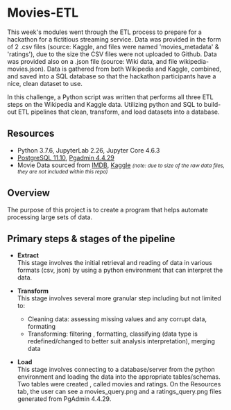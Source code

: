 # Movies-ETL
This week's modules went through the ETL process to prepare for a hackathon for a fictitious streaming service. Data was provided in the form of 2 .csv files (source: Kaggle, and files were named 'movies_metadata' & 'ratings'), due to the size the CSV files were not uploaded to Github.  Data was provided also on a .json file (source: Wiki data, and file wikipedia-movies.json). Data is gathered from both Wikipedia and Kaggle, combined, and saved into a SQL database so that the hackathon participants have a nice, clean dataset to use.

In this challenge, a Python script was written that performs all three ETL steps on the Wikipedia and Kaggle data.
Utilizing python and SQL to build-out ETL pipelines that clean, transform, and load datasets into a database. 

##  Resources 
- Python 3.7.6, JupyterLab 2.26, Jupyter Core 4.6.3
- [PostgreSQL 11.10](https://www.postgresql.org/), [Pgadmin 4.4.29](https://www.pgadmin.org/) 
- Movie Data sourced from [IMDB](https://developer.imdb.com/?ref=ft_ds), [Kaggle](https://www.kaggle.com/) <small><i>(note: due to size of the raw data files, they are not included within this repo) </i></small>

## Overview 
The purpose of this project is to create a program that helps automate processing large sets of data. 

## Primary steps & stages of the pipeline 

- <b>Extract</b><br>
This stage involves the initial retrieval and reading of data in various formats (csv, json) by using a python environment that can interpret the data. 

- <b>Transform</b><br>
This stage involves several more granular step including but not limited to: 
  - Cleaning data: assessing missing values and any corrupt data, formating   
  - Transforming: filtering , formatting, classifying (data type is redefined/changed to better suit analysis interpretation), merging data
 
- <b>Load</b><br>
This stage involves connecting to a database/server from the python environment and loading the data into the appropriate tables/schemas.  Two tables were created , called movies and ratings. On the Resources tab, the user can see a movies_query.png and a ratings_query.png files generated from PgAdmin 4.4.29.


